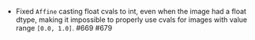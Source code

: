 - Fixed `Affine` casting float cvals to int, even when
  the image had a float dtype, making it impossible to
  properly use cvals for images with value
  range `[0.0, 1.0]`. #669 #679
